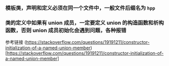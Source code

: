 ### 模板类，声明和定义必须在同一个文件中，一般文件后缀名为 `hpp`

### 类的定义中如果有 union 成员，一定要定义 union 的构造函数和析构函数，否则 union 成员初始化会遇到问题，各种报错

参考链接 (https://stackoverflow.com/questions/19191211/constructor-initialization-of-a-named-union-member)[https://stackoverflow.com/questions/19191211/constructor-initialization-of-a-named-union-member]
